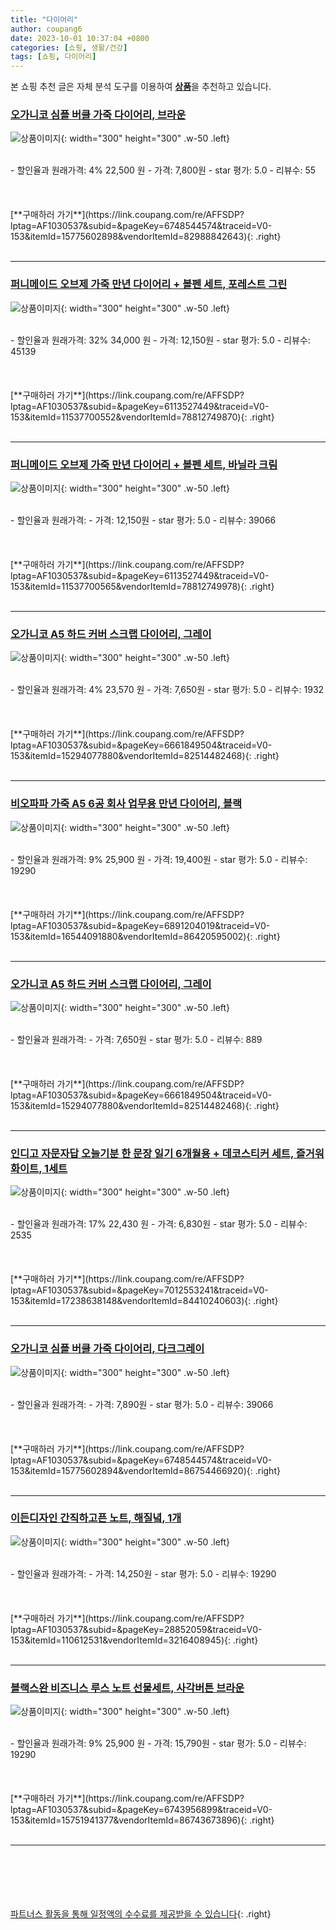 ```yaml
---
title: "다이어리"
author: coupang6
date: 2023-10-01 10:37:04 +0800
categories: [쇼핑, 생활/건강]
tags: [쇼핑, 다이어리]
---
```


본 쇼핑 추천 글은 자체 분석 도구를 이용하여 [**상품**](https://link.coupang.com/a/bao1ui)을 추천하고 있습니다.

### [오가니코 심플 버클 가죽 다이어리, 브라운](https://link.coupang.com/re/AFFSDP?lptag=AF1030537&subid=&pageKey=6748544574&traceid=V0-153&itemId=15775602898&vendorItemId=82988842643)

![상품이미지](https://thumbnail10.coupangcdn.com/thumbnails/remote/230x230ex/image/retail/images/4417482433576765-5ae34810-4562-4351-81e0-7217d68df2d4.jpg){: width="300" height="300" .w-50 .left}


<br>
- 할인율과 원래가격: 4%  22,500   원
- 가격: 7,800원
- star 평가: 5.0
- 리뷰수: 55
<br>
<br>
<br>
<br>
[**구매하러 가기**](https://link.coupang.com/re/AFFSDP?lptag=AF1030537&subid=&pageKey=6748544574&traceid=V0-153&itemId=15775602898&vendorItemId=82988842643){: .right}
<br>
<br>

---

### [퍼니메이드 오브제 가죽 만년 다이어리 + 볼펜 세트, 포레스트 그린](https://link.coupang.com/re/AFFSDP?lptag=AF1030537&subid=&pageKey=6113527449&traceid=V0-153&itemId=11537700552&vendorItemId=78812749870)

![상품이미지](https://thumbnail7.coupangcdn.com/thumbnails/remote/230x230ex/image/retail/images/2876219746130911-897ec7c0-a2e7-49ee-90e6-fe4d90e34265.jpg){: width="300" height="300" .w-50 .left}


<br>
- 할인율과 원래가격: 32%  34,000   원
- 가격: 12,150원
- star 평가: 5.0
- 리뷰수: 45139
<br>
<br>
<br>
<br>
[**구매하러 가기**](https://link.coupang.com/re/AFFSDP?lptag=AF1030537&subid=&pageKey=6113527449&traceid=V0-153&itemId=11537700552&vendorItemId=78812749870){: .right}
<br>
<br>

---

### [퍼니메이드 오브제 가죽 만년 다이어리 + 볼펜 세트, 바닐라 크림](https://link.coupang.com/re/AFFSDP?lptag=AF1030537&subid=&pageKey=6113527449&traceid=V0-153&itemId=11537700565&vendorItemId=78812749978)

![상품이미지](https://thumbnail8.coupangcdn.com/thumbnails/remote/230x230ex/image/retail/images/2896747196612827-3dce5e2a-5048-41bd-90ba-0b0acad7d27e.png){: width="300" height="300" .w-50 .left}


<br>
- 할인율과 원래가격: 
- 가격: 12,150원
- star 평가: 5.0
- 리뷰수: 39066
<br>
<br>
<br>
<br>
[**구매하러 가기**](https://link.coupang.com/re/AFFSDP?lptag=AF1030537&subid=&pageKey=6113527449&traceid=V0-153&itemId=11537700565&vendorItemId=78812749978){: .right}
<br>
<br>

---

### [오가니코 A5 하드 커버 스크랩 다이어리, 그레이](https://link.coupang.com/re/AFFSDP?lptag=AF1030537&subid=&pageKey=6661849504&traceid=V0-153&itemId=15294077880&vendorItemId=82514482468)

![상품이미지](https://thumbnail9.coupangcdn.com/thumbnails/remote/230x230ex/image/retail/images/2022/07/22/14/8/2efa80b6-a487-45bf-ae04-8067555f19b8.jpg){: width="300" height="300" .w-50 .left}


<br>
- 할인율과 원래가격: 4%  23,570   원
- 가격: 7,650원
- star 평가: 5.0
- 리뷰수: 1932
<br>
<br>
<br>
<br>
[**구매하러 가기**](https://link.coupang.com/re/AFFSDP?lptag=AF1030537&subid=&pageKey=6661849504&traceid=V0-153&itemId=15294077880&vendorItemId=82514482468){: .right}
<br>
<br>

---

### [비오파파 가죽 A5 6공 회사 업무용 만년 다이어리, 블랙](https://link.coupang.com/re/AFFSDP?lptag=AF1030537&subid=&pageKey=6891204019&traceid=V0-153&itemId=16544091880&vendorItemId=86420595002)

![상품이미지](https://thumbnail8.coupangcdn.com/thumbnails/remote/230x230ex/image/vendor_inventory/e233/bb3696e2de63623ad2827ae7448b63b9bda1277da36423356563396d1612.jpg){: width="300" height="300" .w-50 .left}


<br>
- 할인율과 원래가격: 9%  25,900   원
- 가격: 19,400원
- star 평가: 5.0
- 리뷰수: 19290
<br>
<br>
<br>
<br>
[**구매하러 가기**](https://link.coupang.com/re/AFFSDP?lptag=AF1030537&subid=&pageKey=6891204019&traceid=V0-153&itemId=16544091880&vendorItemId=86420595002){: .right}
<br>
<br>

---

### [오가니코 A5 하드 커버 스크랩 다이어리, 그레이](https://link.coupang.com/re/AFFSDP?lptag=AF1030537&subid=&pageKey=6661849504&traceid=V0-153&itemId=15294077880&vendorItemId=82514482468)

![상품이미지](https://thumbnail9.coupangcdn.com/thumbnails/remote/230x230ex/image/retail/images/2022/07/22/14/8/2efa80b6-a487-45bf-ae04-8067555f19b8.jpg){: width="300" height="300" .w-50 .left}


<br>
- 할인율과 원래가격: 
- 가격: 7,650원
- star 평가: 5.0
- 리뷰수: 889
<br>
<br>
<br>
<br>
[**구매하러 가기**](https://link.coupang.com/re/AFFSDP?lptag=AF1030537&subid=&pageKey=6661849504&traceid=V0-153&itemId=15294077880&vendorItemId=82514482468){: .right}
<br>
<br>

---

### [인디고 자문자답 오늘기분 한 문장 일기 6개월용 + 데코스티커 세트, 즐거워 화이트, 1세트](https://link.coupang.com/re/AFFSDP?lptag=AF1030537&subid=&pageKey=7012553241&traceid=V0-153&itemId=17238638148&vendorItemId=84410240603)

![상품이미지](https://thumbnail9.coupangcdn.com/thumbnails/remote/230x230ex/image/retail/images/2022/12/21/17/4/a872cfce-a01b-4be7-8de8-0b9723c31454.jpg){: width="300" height="300" .w-50 .left}


<br>
- 할인율과 원래가격: 17%  22,430   원
- 가격: 6,830원
- star 평가: 5.0
- 리뷰수: 2535
<br>
<br>
<br>
<br>
[**구매하러 가기**](https://link.coupang.com/re/AFFSDP?lptag=AF1030537&subid=&pageKey=7012553241&traceid=V0-153&itemId=17238638148&vendorItemId=84410240603){: .right}
<br>
<br>

---

### [오가니코 심플 버클 가죽 다이어리, 다크그레이](https://link.coupang.com/re/AFFSDP?lptag=AF1030537&subid=&pageKey=6748544574&traceid=V0-153&itemId=15775602894&vendorItemId=86754466920)

![상품이미지](https://thumbnail6.coupangcdn.com/thumbnails/remote/230x230ex/image/vendor_inventory/8d11/0eb1664cdb36982ecf80a7c7448f5ad79cbbc76fdfefe9d96fe0faff3b0a.png){: width="300" height="300" .w-50 .left}


<br>
- 할인율과 원래가격: 
- 가격: 7,890원
- star 평가: 5.0
- 리뷰수: 39066
<br>
<br>
<br>
<br>
[**구매하러 가기**](https://link.coupang.com/re/AFFSDP?lptag=AF1030537&subid=&pageKey=6748544574&traceid=V0-153&itemId=15775602894&vendorItemId=86754466920){: .right}
<br>
<br>

---

### [이든디자인 간직하고픈 노트, 해질녘, 1개](https://link.coupang.com/re/AFFSDP?lptag=AF1030537&subid=&pageKey=28852059&traceid=V0-153&itemId=110612531&vendorItemId=3216408945)

![상품이미지](https://thumbnail8.coupangcdn.com/thumbnails/remote/230x230ex/image/retail/images/1677671214093737-645726b1-caef-41a8-9794-92e0d69df0a5.jpg){: width="300" height="300" .w-50 .left}


<br>
- 할인율과 원래가격: 
- 가격: 14,250원
- star 평가: 5.0
- 리뷰수: 19290
<br>
<br>
<br>
<br>
[**구매하러 가기**](https://link.coupang.com/re/AFFSDP?lptag=AF1030537&subid=&pageKey=28852059&traceid=V0-153&itemId=110612531&vendorItemId=3216408945){: .right}
<br>
<br>

---

### [블랙스완 비즈니스 루스 노트 선물세트, 사각버튼 브라운](https://link.coupang.com/re/AFFSDP?lptag=AF1030537&subid=&pageKey=6743956899&traceid=V0-153&itemId=15751941377&vendorItemId=86743673896)

![상품이미지](https://thumbnail9.coupangcdn.com/thumbnails/remote/230x230ex/image/vendor_inventory/0f59/ff186b7c281b93f0cdac6c1d9181b923dfe21a1de61a461f458648475993.png){: width="300" height="300" .w-50 .left}


<br>
- 할인율과 원래가격: 9%  25,900   원
- 가격: 15,790원
- star 평가: 5.0
- 리뷰수: 19290
<br>
<br>
<br>
<br>
[**구매하러 가기**](https://link.coupang.com/re/AFFSDP?lptag=AF1030537&subid=&pageKey=6743956899&traceid=V0-153&itemId=15751941377&vendorItemId=86743673896){: .right}
<br>
<br>

---
<br><br><br><br><br> [파트너스 활동을 통해 일정액의 수수료를 제공받을 수 있습니다](https://link.coupang.com/a/bao1ui){: .right}